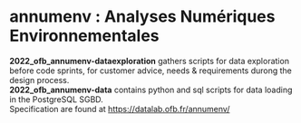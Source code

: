 # annumenv : Analyses Numériques Environnementales
__2022_ofb_annumenv-dataexploration__ gathers scripts for data exploration before code sprints, for customer advice, needs & requirements durong the design process.  
__2022_ofb_annumenv-data__ contains python and sql scripts for data loading in the PostgreSQL SGBD.  
Specification are found at https://datalab.ofb.fr/annumenv/

